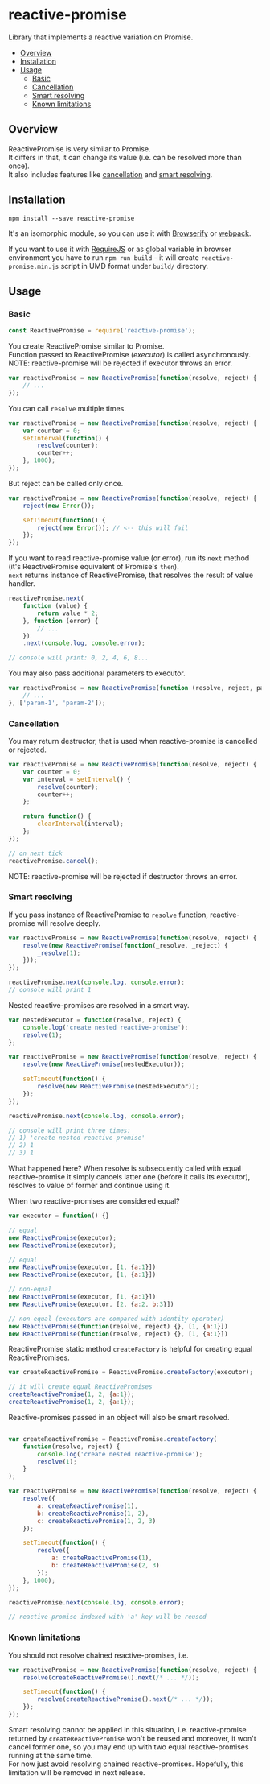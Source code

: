 # reactive-promise

Library that implements a reactive variation on Promise.  

* [Overview](#overview)
* [Installation](#installation)
* [Usage](#usage)
  * [Basic](#basic)
  * [Cancellation](#cancellation)
  * [Smart resolving](#smart-resolving)
  * [Known limitations](#known-limitations)

## Overview

ReactivePromise is very similar to Promise.  
It differs in that, it can change its value (i.e. can be resolved more than once).  
It also includes features like [cancellation](#cancellation) and [smart resolving](#smart-resolving).  

## Installation

```
npm install --save reactive-promise
```

It's an isomorphic module, so you can use it with [Browserify](https://github.com/substack/node-browserify) 
or [webpack](https://github.com/webpack/webpack).

If you want to use it with [RequireJS](https://github.com/requirejs/requirejs) or as global variable in browser environment
you have to run `npm run build` - it will create `reactive-promise.min.js` script in UMD format under `build/` directory.

## Usage

### Basic

```javascript
const ReactivePromise = require('reactive-promise');
```

You create ReactivePromise similar to Promise.  
Function passed to ReactivePromise (*executor*) is called asynchronously.  
NOTE: reactive-promise will be rejected if executor throws an error.

```javascript
var reactivePromise = new ReactivePromise(function(resolve, reject) {
    // ...
});
```

You can call `resolve` multiple times.

```javascript
var reactivePromise = new ReactivePromise(function(resolve, reject) {
    var counter = 0;
    setInterval(function() {
        resolve(counter);
        counter++;
    }, 1000);
});
```

But reject can be called only once.  

```javascript
var reactivePromise = new ReactivePromise(function(resolve, reject) {
    reject(new Error());

    setTimeout(function() {
        reject(new Error()); // <-- this will fail
    });
});
```

If you want to read reactive-promise value (or error), run its `next` method (it's ReactivePromise equivalent of Promise's `then`).  
`next` returns instance of ReactivePromise, that resolves the result of value handler.  

```javascript
reactivePromise.next(
    function (value) {
        return value * 2;
    }, function (error) {
        // ...
    })
    .next(console.log, console.error);

// console will print: 0, 2, 4, 6, 8...
```

You may also pass additional parameters to executor.
```javascript
var reactivePromise = new ReactivePromise(function (resolve, reject, param1, param2) {
    // ... 
}, ['param-1', 'param-2']);
```

### Cancellation

You may return destructor, that is used when reactive-promise is cancelled or rejected.

```javascript
var reactivePromise = new ReactivePromise(function(resolve, reject) {
    var counter = 0;
    var interval = setInterval() {
        resolve(counter);
        counter++;
    };

    return function() {
        clearInterval(interval);
    };
});

// on next tick
reactivePromise.cancel();
```

NOTE: reactive-promise will be rejected if destructor throws an error.

### Smart resolving

If you pass instance of ReactivePromise to `resolve` function, reactive-promise will resolve deeply.

```javascript
var reactivePromise = new ReactivePromise(function(resolve, reject) {
    resolve(new ReactivePromise(function(_resolve, _reject) {
        _resolve(1);
    }));
});

reactivePromise.next(console.log, console.error); 
// console will print 1
```

Nested reactive-promises are resolved in a smart way.
```javascript
var nestedExecutor = function(resolve, reject) {
    console.log('create nested reactive-promise');
    resolve(1);
};

var reactivePromise = new ReactivePromise(function(resolve, reject) {
    resolve(new ReactivePromise(nestedExecutor));

    setTimeout(function() {
        resolve(new ReactivePromise(nestedExecutor));
    });
});

reactivePromise.next(console.log, console.error); 

// console will print three times: 
// 1) 'create nested reactive-promise'
// 2) 1
// 3) 1
```

What happened here? When resolve is subsequently called with equal reactive-promise it simply cancels latter one (before it calls its executor),
resolves to value of former and continue using it.  

When two reactive-promises are considered equal?
```javascript
var executor = function() {}

// equal
new ReactivePromise(executor);
new ReactivePromise(executor);

// equal
new ReactivePromise(executor, [1, {a:1}])
new ReactivePromise(executor, [1, {a:1}])

// non-equal
new ReactivePromise(executor, [1, {a:1}])
new ReactivePromise(executor, [2, {a:2, b:3}])

// non-equal (executors are compared with identity operator)
new ReactivePromise(function(resolve, reject) {}, [1, {a:1}])
new ReactivePromise(function(resolve, reject) {}, [1, {a:1}])
```

ReactivePromise static method `createFactory` is helpful for creating equal ReactivePromises.

```javascript
var createReactivePromise = ReactivePromise.createFactory(executor);

// it will create equal ReactivePromises
createReactivePromise(1, 2, {a:1});
createReactivePromise(1, 2, {a:1});
```

Reactive-promises passed in an object will also be smart resolved. 
```javascript

var createReactivePromise = ReactivePromise.createFactory(
    function(resolve, reject) {
        console.log('create nested reactive-promise');
        resolve(1);
    }
);

var reactivePromise = new ReactivePromise(function(resolve, reject) {
    resolve({
        a: createReactivePromise(1),
        b: createReactivePromise(1, 2),
        c: createReactivePromise(1, 2, 3)
    });

    setTimeout(function() {
        resolve({
            a: createReactivePromise(1),
            b: createReactivePromise(2, 3)
        });
    }, 1000);
});

reactivePromise.next(console.log, console.error); 

// reactive-promise indexed with 'a' key will be reused
```

### Known limitations

You should not resolve chained reactive-promises, i.e. 

```javascript
var reactivePromise = new ReactivePromise(function(resolve, reject) {
    resolve(createReactivePromise().next(/* ... */));

    setTimeout(function() {
        resolve(createReactivePromise().next(/* ... */));
    });
});
```

Smart resolving cannot be applied in this situation, i.e. reactive-promise returned by `createReactivePromise` won't be
reused and moreover, it won't cancel former one, so you may end up with two equal reactive-promises running at the same
time.  
For now just avoid resolving chained reactive-promises. Hopefully, this limitation will be removed in next release. 
